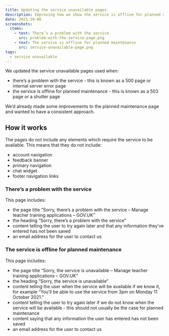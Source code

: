```yaml
---
title: Updating the service unavailable pages
description: Improving how we show the service is offline for planned maintenance or that there’s a problem
date: 2021-10-06
screenshots:
  items:
    - text: There’s a problem with the service
      src: problem-with-the-service-page.png
    - text: The service is offline for planned maintenance
      src: service-unavailable-page.png
tags:
  - service unavailable
---
```


We updated the service unavailable pages used when:

- there’s a problem with the service - this is known as a 500 page or internal server error page
- the service is offline for planned maintenance - this is known as a 503 page or a shutter page

We’d already made some improvements to the planned maintenance page and wanted to have a consistent approach.

## How it works

The pages do not include any elements which require the service to be available. This means that they do not include:

- account navigation
- feedback banner
- primary navigation
- chat widget
- footer navigation links

### There’s a problem with the service

This page includes:

- the page title “Sorry, there’s a problem with the service – Manage teacher training applications – GOV&#46;UK”
- the heading “Sorry, there’s a problem with the service”
- content telling the user to try again later and that any information they’ve entered has not been saved
- an email address for the user to contact us

### The service is offline for planned maintenance

This page includes:

- the page title “Sorry, the service is unavailable – Manage teacher training applications – GOV&#46;UK”
- the heading “Sorry, the service is unavailable”
- content telling the user when the service will be available if we know it, for example “You’ll be able to use the service from 3pm on Monday 11 October 2021.”
- content telling the user to try again later if we do not know when the service will be available - this should not usually be the case for planned maintenance
- content saying that any information the user has entered has not been saved
- an email address for the user to contact us
